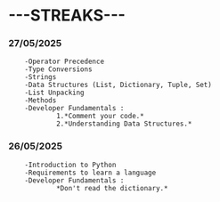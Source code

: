 # ---STREAKS---

### 27/05/2025
        -Operator Precedence
        -Type Conversions
        -Strings
        -Data Structures (List, Dictionary, Tuple, Set)
        -List Unpacking
        -Methods
        -Developer Fundamentals :
                1.*Comment your code.*
                2.*Understanding Data Structures.*

### 26/05/2025
        -Introduction to Python
        -Requirements to learn a language
        -Developer Fundamentals :
                *Don't read the dictionary.*